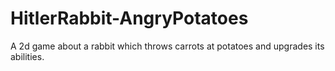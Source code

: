 # HitlerRabbit-AngryPotatoes
A 2d game about a rabbit which throws carrots at potatoes and upgrades its abilities.
